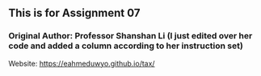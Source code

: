 ## This is for Assignment 07

### Original Author: Professor Shanshan Li (I just edited over her code and added a column according to her instruction set)

Website:
https://eahmeduwyo.github.io/tax/